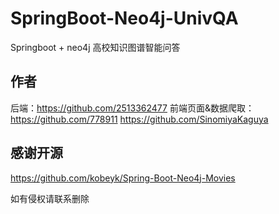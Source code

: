 # SpringBoot-Neo4j-UnivQA
Springboot + neo4j 高校知识图谱智能问答

## 作者
后端：https://github.com/2513362477
前端页面&数据爬取：https://github.com/778911 https://github.com/SinomiyaKaguya


## 感谢开源
https://github.com/kobeyk/Spring-Boot-Neo4j-Movies

如有侵权请联系删除
